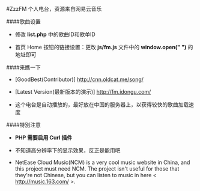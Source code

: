 #ZzzFM
个人电台，资源来自网易云音乐

####歌曲设置
- 修改 **list.php** 中的歌曲ID和歌单ID

- 首页 Home 按钮的链接设置：更改 **js/fm.js** 文件中的 **window.open(" ")** 的地址即可

####来瞧一下
- [GoodBest(Contributor)] http://cnn.oldcat.me/song/

- [Latest Version(最新版本的演示)] http://fm.idongu.com/

- 这个电台是自动播放的，最好放在中国的服务器上，以获得较快的歌曲加载速度

####特別注意
- **PHP 需要启用 Curl 插件**

- 不知道高分辨率下的显示效果，反正是能用吧

- NetEase Cloud Music(NCM) is a very cool music website in China, and this project must need NCM. The project isn't useful for those that they're not Chinese, but you can listen to music in here < http://music.163.com/ >.
